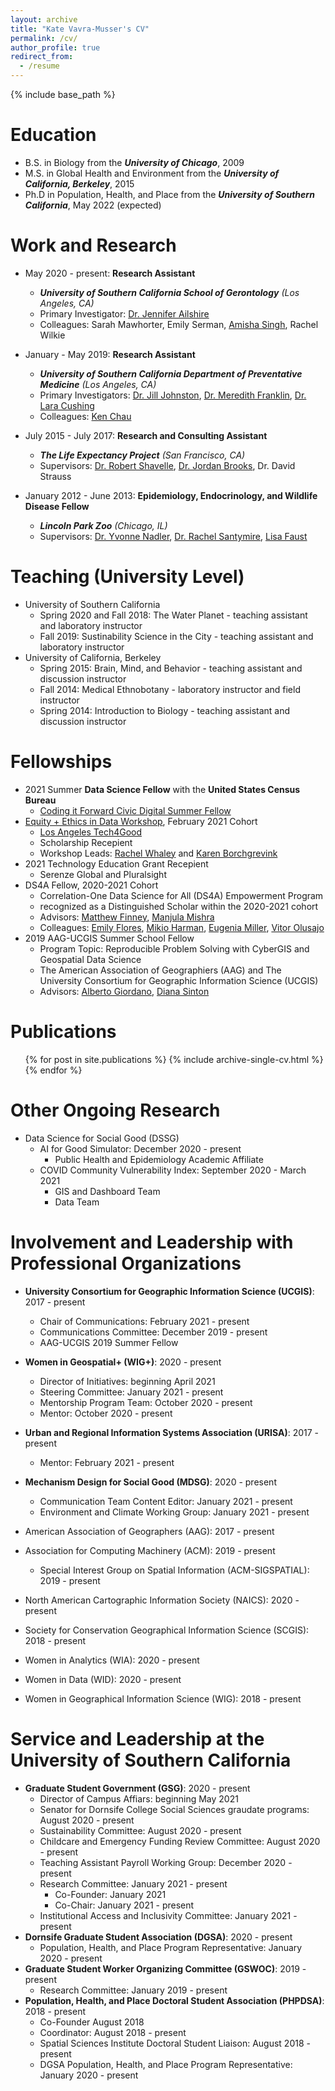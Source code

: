 ```yaml
---
layout: archive
title: "Kate Vavra-Musser's CV"
permalink: /cv/
author_profile: true
redirect_from:
  - /resume
---
```


{% include base_path %}

Education
======
* B.S. in Biology from the ***University of Chicago***, 2009
* M.S. in Global Health and Environment from the ***University of California, Berkeley***, 2015
* Ph.D in Population, Health, and Place from the ***University of Southern California***, May 2022 (expected)

Work and Research
======
* May 2020 - present: **Research Assistant**
  * ***University of Southern California School of Gerontology** (Los Angeles, CA)*
  * Primary Investigator: [Dr. Jennifer Ailshire](https://gero.usc.edu/faculty/ailshire)
  * Colleagues: Sarah Mawhorter, Emily Serman, [Amisha Singh](https://www.linkedin.com/in/amishasingh13102), Rachel Wilkie
  
* January - May 2019: **Research Assistant**
  * ***University of Southern California Department of Preventative Medicine** (Los Angeles, CA)*
  * Primary Investigators: [Dr. Jill Johnston](https://www.linkedin.com/in/jill-johnston-9b32a354), [Dr. Meredith Franklin](https://www.linkedin.com/in/meredithfranklin), [Dr. Lara Cushing](https://www.linkedin.com/in/lara-cushing)
  * Colleagues: [Ken Chau](https://www.linkedin.com/in/ken-chau-05b35323)

* July 2015 - July 2017: **Research and Consulting Assistant**
  * ***The Life Expectancy Project** (San Francisco, CA)*
  * Supervisors: [Dr. Robert Shavelle](https://www.linkedin.com/in/robert-shavelle-phd-faacpdm-a883b041), [Dr. Jordan Brooks](https://www.linkedin.com/in/jordancbrooks), Dr. David Strauss

* January 2012 - June 2013: **Epidemiology, Endocrinology, and Wildlife Disease Fellow**
  * ***Lincoln Park Zoo** (Chicago, IL)*
  * Supervisors: [Dr. Yvonne Nadler](https://www.linkedin.com/in/nadler-yvonne-a9683429), [Dr. Rachel Santymire](https://www.linkedin.com/in/rachel-santymire-81a6572a), [Lisa Faust](https://www.linkedin.com/in/lisa-faust-a5b23450)

Teaching (University Level)
======
* University of Southern California
  * Spring 2020 and Fall 2018: The Water Planet - teaching assistant and laboratory instructor
  * Fall 2019: Sustinability Science in the City - teaching assistant and laboratory instructor
* University of California, Berkeley
  * Spring 2015: Brain, Mind, and Behavior - teaching assistant and discussion instructor
  * Fall 2014: Medical Ethnobotany - laboratory instructor and field instructor
  * Spring 2014: Introduction to Biology - teaching assistant and discussion instructor
  
Fellowships
======
* 2021 Summer **Data Science Fellow** with the **United States Census Bureau**
  * [Coding it Forward Civic Digital Summer Fellow](https://www.codingitforward.com/civic-digital-fellowship)
* [Equity + Ethics in Data Workshop](https://www.latech4good.org/dataworkshop), February 2021 Cohort
  * [Los Angeles Tech4Good](https://www.latech4good.org)
  * Scholarship Recepient
  * Workshop Leads: [Rachel Whaley](https://www.linkedin.com/in/rachelrwhaley) and [Karen Borchgrevink](https://www.linkedin.com/in/kborchgrevink)
* 2021 Technology Education Grant Recepient
  * Serenze Global and Pluralsight
* DS4A Fellow, 2020-2021 Cohort
  * Correlation-One Data Science for All (DS4A) Empowerment Program
  * recognized as a Distinguished Scholar within the 2020-2021 cohort
  * Advisors: [Matthew Finney](https://www.linkedin.com/in/matthew-f-2b837359), [Manjula Mishra](https://www.linkedin.com/in/manjula-mishra)
  * Colleagues: [Emily Flores](https://www.linkedin.com/in/emily-flores-gaspar), [Mikio Harman](https://www.linkedin.com/in/mikioharman), [Eugenia Miller](https://www.linkedin.com/in/eugenia-miller), [Vitor Olusajo](https://www.linkedin.com/in/victorolusajo)
* 2019 AAG-UCGIS Summer School Fellow
  * Program Topic: Reproducible Problem Solving with CyberGIS and Geospatial Data Science
  * The American Association of Geographiers (AAG) and The University Consortium for Geographic Information Science (UCGIS)
  * Advisors: [Alberto Giordano](https://www.linkedin.com/in/alberto-giordano-22707a99), [Diana Sinton](https://www.linkedin.com/in/diana-sinton-6a261b17)
  
Publications
======
  <ul>{% for post in site.publications %}
    {% include archive-single-cv.html %}
  {% endfor %}</ul>
 
Other Ongoing Research
======
* Data Science for Social Good (DSSG)
  * AI for Good Simulator: December 2020 - present
    * Public Health and Epidemiology Academic Affiliate
  * COVID Community Vulnerability Index: September 2020 - March 2021
    * GIS and Dashboard Team
    * Data Team
  
Involvement and Leadership with Professional Organizations
======
* **University Consortium for Geographic Information Science (UCGIS)**: 2017 - present
  * Chair of Communications: February 2021 - present
  * Communications Committee: December 2019 - present
  * AAG-UCGIS 2019 Summer Fellow
* **Women in Geospatial+ (WIG+)**: 2020 - present
  * Director of Initiatives: beginning April 2021
  * Steering Committee: January 2021 - present
  * Mentorship Program Team: October 2020 - present
  * Mentor: October 2020 - present
* **Urban and Regional Information Systems Association (URISA)**: 2017 - present
  * Mentor: February 2021 - present 
* **Mechanism Design for Social Good (MDSG)**: 2020 - present
  * Communication Team Content Editor: January 2021 - present
  * Environment and Climate Working Group: January 2021 - present
  
* American Association of Geographers (AAG): 2017 - present
* Association for Computing Machinery (ACM): 2019 - present
  * Special Interest Group on Spatial Information (ACM-SIGSPATIAL): 2019 - present
* North American Cartographic Information Society (NAICS): 2020 - present
* Society for Conservation Geographical Information Science (SCGIS): 2018 - present
* Women in Analytics (WIA): 2020 - present
* Women in Data (WID): 2020 - present
* Women in Geographical Information Science (WIG): 2018 - present

Service and Leadership at the University of Southern California
======
* **Graduate Student Government (GSG)**: 2020 - present
  * Director of Campus Affiars: beginning May 2021
  * Senator for Dornsife College Social Sciences graudate programs: August 2020 - present
  * Sustainability Committee: August 2020 - present
  * Childcare and Emergency Funding Review Committee: August 2020 - present
  * Teaching Assistant Payroll Working Group: December 2020 - present
  * Research Committee: January 2021 - present
    * Co-Founder: January 2021
    * Co-Chair: January 2021 - present
  * Institutional Access and Inclusivity Committee: January 2021 - present
* **Dornsife Graduate Student Association (DGSA)**: 2020 - present
  * Population, Health, and Place Program Representative: January 2020 - present
* **Graduate Student Worker Organizing Committee (GSWOC)**: 2019 - present
  * Research Committee: January 2019 - present
* **Population, Health, and Place Doctoral Student Association (PHPDSA)**: 2018 - present
  * Co-Founder August 2018
  * Coordinator: August 2018 - present
  * Spatial Sciences Institute Doctoral Student Liaison: August 2018 - present
  * DGSA Population, Health, and Place Program Representative: January 2020 - present
